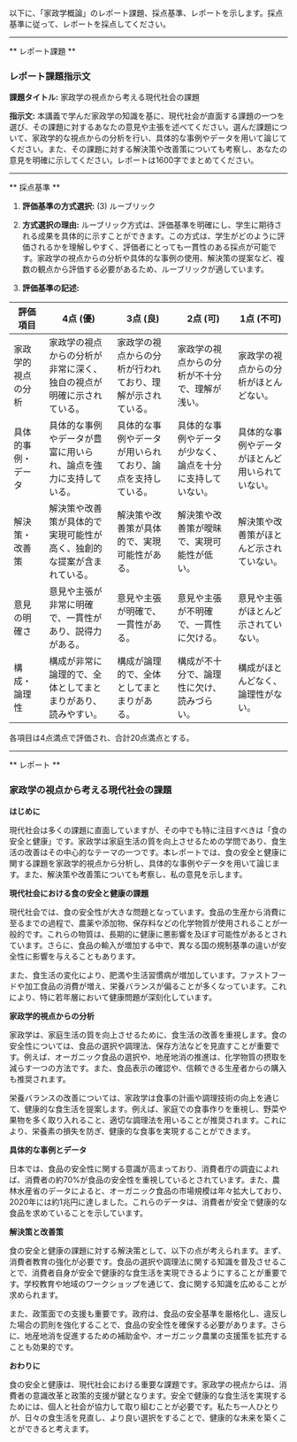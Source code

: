 以下に、「家政学概論」のレポート課題、採点基準、レポートを示します。採点基準に従って、レポートを採点してください。

---------------------------------------
** レポート課題 **

### レポート課題指示文

**課題タイトル:** 家政学の視点から考える現代社会の課題

**指示文:** 本講義で学んだ家政学の知識を基に、現代社会が直面する課題の一つを選び、その課題に対するあなたの意見や主張を述べてください。選んだ課題について、家政学的な視点からの分析を行い、具体的な事例やデータを用いて論じてください。また、その課題に対する解決策や改善策についても考察し、あなたの意見を明確に示してください。レポートは1600字でまとめてください。

---------------------------------------
** 採点基準 **

1. **評価基準の方式選択:** (3) ルーブリック

2. **方式選択の理由:** 
   ルーブリック方式は、評価基準を明確にし、学生に期待される成果を具体的に示すことができます。この方式は、学生がどのように評価されるかを理解しやすく、評価者にとっても一貫性のある採点が可能です。家政学の視点からの分析や具体的な事例の使用、解決策の提案など、複数の観点から評価する必要があるため、ルーブリックが適しています。

3. **評価基準の記述:**

| 評価項目           | 4点 (優)                                                                 | 3点 (良)                                                               | 2点 (可)                                                               | 1点 (不可)                                                             |
|--------------------|--------------------------------------------------------------------------|------------------------------------------------------------------------|------------------------------------------------------------------------|------------------------------------------------------------------------|
| 家政学的視点の分析 | 家政学の視点からの分析が非常に深く、独自の視点が明確に示されている。     | 家政学の視点からの分析が行われており、理解が示されている。             | 家政学の視点からの分析が不十分で、理解が浅い。                         | 家政学の視点からの分析がほとんどない。                                 |
| 具体的事例・データ | 具体的な事例やデータが豊富に用いられ、論点を強力に支持している。         | 具体的な事例やデータが用いられており、論点を支持している。             | 具体的な事例やデータが少なく、論点を十分に支持していない。             | 具体的な事例やデータがほとんど用いられていない。                       |
| 解決策・改善策     | 解決策や改善策が具体的で実現可能性が高く、独創的な提案が含まれている。   | 解決策や改善策が具体的で、実現可能性がある。                           | 解決策や改善策が曖昧で、実現可能性が低い。                             | 解決策や改善策がほとんど示されていない。                               |
| 意見の明確さ       | 意見や主張が非常に明確で、一貫性があり、説得力がある。                   | 意見や主張が明確で、一貫性がある。                                     | 意見や主張が不明確で、一貫性に欠ける。                                 | 意見や主張がほとんど示されていない。                                   |
| 構成・論理性       | 構成が非常に論理的で、全体としてまとまりがあり、読みやすい。             | 構成が論理的で、全体としてまとまりがある。                             | 構成が不十分で、論理性に欠け、読みづらい。                             | 構成がほとんどなく、論理性がない。                                     |

各項目は4点満点で評価され、合計20点満点とする。

---------------------------------------
** レポート **
### 家政学の視点から考える現代社会の課題

**はじめに**

現代社会は多くの課題に直面していますが、その中でも特に注目すべきは「食の安全と健康」です。家政学は家庭生活の質を向上させるための学問であり、食生活の改善はその中心的なテーマの一つです。本レポートでは、食の安全と健康に関する課題を家政学的視点から分析し、具体的な事例やデータを用いて論じます。また、解決策や改善策についても考察し、私の意見を示します。

**現代社会における食の安全と健康の課題**

現代社会では、食の安全性が大きな問題となっています。食品の生産から消費に至るまでの過程で、農薬や添加物、保存料などの化学物質が使用されることが一般的です。これらの物質は、長期的に健康に悪影響を及ぼす可能性があるとされています。さらに、食品の輸入が増加する中で、異なる国の規制基準の違いが安全性に影響を与えることもあります。

また、食生活の変化により、肥満や生活習慣病が増加しています。ファストフードや加工食品の消費が増え、栄養バランスが偏ることが多くなっています。これにより、特に若年層において健康問題が深刻化しています。

**家政学的視点からの分析**

家政学は、家庭生活の質を向上させるために、食生活の改善を重視します。食の安全性については、食品の選択や調理法、保存方法などを見直すことが重要です。例えば、オーガニック食品の選択や、地産地消の推進は、化学物質の摂取を減らす一つの方法です。また、食品表示の確認や、信頼できる生産者からの購入も推奨されます。

栄養バランスの改善については、家政学は食事の計画や調理技術の向上を通じて、健康的な食生活を提案します。例えば、家庭での食事作りを重視し、野菜や果物を多く取り入れること、適切な調理法を用いることが推奨されます。これにより、栄養素の損失を防ぎ、健康的な食事を実現することができます。

**具体的な事例とデータ**

日本では、食品の安全性に関する意識が高まっており、消費者庁の調査によれば、消費者の約70%が食品の安全性を重視しているとされています。また、農林水産省のデータによると、オーガニック食品の市場規模は年々拡大しており、2020年には約1兆円に達しました。これらのデータは、消費者が安全で健康的な食品を求めていることを示しています。

**解決策と改善策**

食の安全と健康の課題に対する解決策として、以下の点が考えられます。まず、消費者教育の強化が必要です。食品の選択や調理法に関する知識を普及させることで、消費者自身が安全で健康的な食生活を実現できるようにすることが重要です。学校教育や地域のワークショップを通じて、食に関する知識を広めることが求められます。

また、政策面での支援も重要です。政府は、食品の安全基準を厳格化し、違反した場合の罰則を強化することで、食品の安全性を確保する必要があります。さらに、地産地消を促進するための補助金や、オーガニック農業の支援策を拡充することも効果的です。

**おわりに**

食の安全と健康は、現代社会における重要な課題です。家政学の視点からは、消費者の意識改革と政策的支援が鍵となります。安全で健康的な食生活を実現するためには、個人と社会が協力して取り組むことが必要です。私たち一人ひとりが、日々の食生活を見直し、より良い選択をすることで、健康的な未来を築くことができると考えます。

